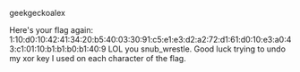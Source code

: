 geekgeckoalex

Here's your flag again: 1:10:d0:10:42:41:34:20:b5:40:03:30:91:c5:e1:e3:d2:a2:72:d1:61:d0:10:e3:a0:43:c1:01:10:b1:b1:b0:b1:40:9 LOL you snub_wrestle. Good luck trying to undo my xor key I used on each character of the flag.

